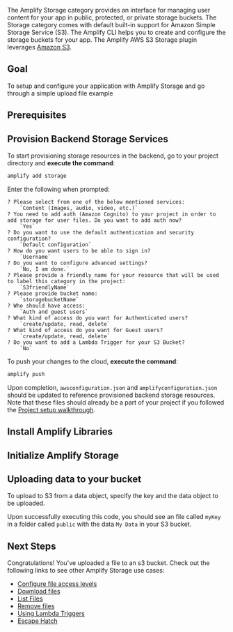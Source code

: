 The Amplify Storage category provides an interface for managing user content for your app in public, protected, or private storage buckets. The Storage category comes with default built-in support for Amazon Simple Storage Service (S3). The Amplify CLI helps you to create and configure the storage buckets for your app. The Amplify AWS S3 Storage plugin leverages [Amazon S3](https://aws.amazon.com/s3).

## Goal
To setup and configure your application with Amplify Storage and go through a simple upload file example

## Prerequisites

<inline-fragment platform="ios" src="~/lib/storage/fragments/ios/getting-started/10_preReq.md"></inline-fragment>
<inline-fragment platform="android" src="~/lib/storage/fragments/android/getting-started/10_preReq.md"></inline-fragment>

## Provision Backend Storage Services

To start provisioning storage resources in the backend, go to your project directory and **execute the command**:

```bash
amplify add storage
```

Enter the following when prompted:
```console
? Please select from one of the below mentioned services:
    `Content (Images, audio, video, etc.)`
? You need to add auth (Amazon Cognito) to your project in order to add storage for user files. Do you want to add auth now?
    `Yes`
? Do you want to use the default authentication and security configuration?
    `Default configuration`
? How do you want users to be able to sign in?
    `Username`
? Do you want to configure advanced settings?
    `No, I am done.`
? Please provide a friendly name for your resource that will be used to label this category in the project:
    `S3friendlyName`
? Please provide bucket name:
    `storagebucketName`
? Who should have access:
    `Auth and guest users`
? What kind of access do you want for Authenticated users?
    `create/update, read, delete`
? What kind of access do you want for Guest users?
    `create/update, read, delete`
? Do you want to add a Lambda Trigger for your S3 Bucket?
    `No`
```

To push your changes to the cloud, **execute the command**:

```bash
amplify push
```

Upon completion, `awsconfiguration.json` and `amplifyconfiguration.json` should be updated to reference provisioned backend storage resources.  Note that these files should already be a part of your project if you followed the [Project setup walkthrough](~/lib/project-setup/create-application.md).

## Install Amplify Libraries
<inline-fragment platform="ios" src="~/lib/storage/fragments/ios/getting-started/20_installLib.md"></inline-fragment>
<inline-fragment platform="android" src="~/lib/storage/fragments/android/getting-started/20_installLib.md"></inline-fragment>

## Initialize Amplify Storage
<inline-fragment platform="ios" src="~/lib/storage/fragments/ios/getting-started/30_initStorage.md"></inline-fragment>
<inline-fragment platform="android" src="~/lib/storage/fragments/android/getting-started/30_initStorage.md"></inline-fragment>

## Uploading data to your bucket

To upload to S3 from a data object, specify the key and the data object to be uploaded.

<inline-fragment platform="ios" src="~/lib/storage/fragments/ios/getting-started/40_upload.md"></inline-fragment>
<inline-fragment platform="android" src="~/lib/storage/fragments/android/getting-started/40_upload.md"></inline-fragment>

Upon successfully executing this code, you should see an file called `myKey` in a folder called `public` with the data `My Data` in your S3 bucket.

## Next Steps
Congratulations! You've uploaded a file to an s3 bucket.  Check out the following links to see other Amplify Storage use cases:

* [Configure file access levels](~/lib/storage/configureaccess.md)
* [Download files](~/lib/storage/download.md)
* [List Files](~/lib/storage/list.md)
* [Remove files](~/lib/storage/remove.md)
* [Using Lambda Triggers](~/lib/storage/triggers.md)
* [Escape Hatch](~/lib/storage/escapehatch.md)